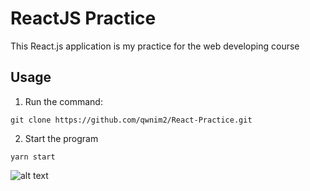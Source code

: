 # ReactJS Practice
This React.js application is my practice for the web developing course



## Usage

1. Run the command:
```
git clone https://github.com/qwnim2/React-Practice.git
```

2. Start the program
```
yarn start
```

![alt text](https://github.com/qwnim2/React-Practice/blob//Screenshot.png?raw=true)
